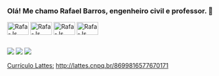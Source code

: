 
### Olá! Me chamo Rafael Barros, engenheiro civil e professor. 👋

<div align="left">
  <img align="center" alt="Rafa-Js" height="30" width="50" src="https://cdn.jsdelivr.net/gh/devicons/devicon/icons/matlab/matlab-original.svg">
  <img align="center" alt="Rafa-Js" height="30" width="50" src="https://cdn.jsdelivr.net/gh/devicons/devicon/icons/python/python-original.svg">
  <img align="center" alt="Rafa-Js" height="30" width="50" src="https://cdn.jsdelivr.net/gh/devicons/devicon/icons/jupyter/jupyter-original.svg">
  <img align="center" alt="Rafa-Js" height="30" width="50" src="https://cdn.jsdelivr.net/gh/devicons/devicon/icons/tensorflow/tensorflow-original.svg">
 
</div>
          

##


<a href="https://www.linkedin.com/in/rafael-barros-a587aa43/" target="_blank"><img src="https://img.shields.io/badge/-LinkedIn-%230077B5?style=for-the-badge&logo=linkedin&logoColor=white" target="_blank"></a>
<a href="https://www.researchgate.net/profile/Rafael-Barros-15" target="_blank"><img src="https://img.shields.io/badge/Research_Gate-00CCBB.svg?&style=for-the-badge&logo=ResearchGate&logoColor=white" target="_blank"></a>
<a href="https://www.instagram.com/rafaelnmbarros/" target="_blank"><img src="https://img.shields.io/badge/Instagram-E4405F?style=for-the-badge&logo=instagram&logoColor=white" target="_blank"></a> 

[Currículo Lattes:](http://lattes.cnpq.br/8699816577670171) http://lattes.cnpq.br/8699816577670171




<!--
**rafaelnmbarros/rafaelnmbarros** is a ✨ _special_ ✨ repository because its `README.md` (this file) appears on your GitHub profile.

Here are some ideas to get you started:

- 🔭 I’m currently working on ...
- 🌱 I’m currently learning ...
- 👯 I’m looking to collaborate on ...
- 🤔 I’m looking for help with ...
- 💬 Ask me about ...
- 📫 How to reach me: ...
- 😄 Pronouns: ...
- ⚡ Fun fact: ...
-->


